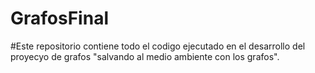 # GrafosFinal
#Este repositorio contiene todo el codigo ejecutado en el desarrollo del proyecyo de grafos "salvando al medio ambiente con los grafos".

